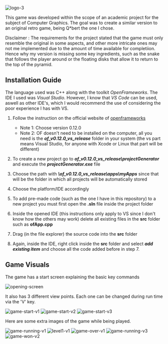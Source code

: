 ![logo-3](https://github.com/user-attachments/assets/339e4c1e-3688-4155-af72-30ee97d5ac54)

This game was developed within the scope of an academic project for the subject of Computer Graphics. The goal was to create a similar version to an original retro game, being Q*bert the one I chose. 

Disclaimer
: The requirements for the project stated that the game must only resemble the original in some aspects, and other more intricate ones may not me implemented due to the amount of time available for completiion. Hence why my version is missing some key ingredients, such as the snake that follows the player around or the floating disks that allow it to return to the top of the pyramid.

## Installation Guide

The language used was C++ along with the toolkit *OpenFrameworks*. The IDE I used was *Visual Studio*. However, I know that *VS Code* can be used, aswell as other IDE's, which I would recommend the use of considering the poor experience I has with VS.

1. Follow the instruction on the official website of [openframeworks](https://openframeworks.cc/download/)
   * Note 1: Choose version 0.12.0
   * Note 2: OF doesn't need to be installed on the computer, all you need is the ***of_v0.12.0_vs_release*** folder in your system (the vs part means Visual Studio, for anyone with Xcode or Linux that part will be different)
  
2. To create a new project go to ***of_v0.12.0_vs_release\projectGenerator*** and execute the ***projectGenerator.exe*** file
3. Choose the path with ***\of_v0.12.0_vs_release\apps\myApps*** since that will be the folder in which all projects will be automatically stored
4. Choose the platform/IDE accordingly
5. To add pre-made code (such as the one I have in this repository) to a new project you must first open the **.sln** file inside the project folder
6. Inside the opened IDE (this instructions only apply to VS since I don't know how the others may work) delete all existing files in the **src** folder such as **ofApp.cpp**
7. Drag (in the file explorer) the source code into the **src** folder
8. Again, inside the IDE, right click inside the **src** folder and select ***add existing item*** and choose all the code added before in step 7.


## Game Visuals

The game has a start screen explaining the basic key commands

![opening-screen](https://github.com/user-attachments/assets/7c50f2bf-8d40-4017-8ad6-4465ae1ee173)

It also has 3 different view points. Each one can be changed during run time via the 'V' key.

![game-start-v1](https://github.com/user-attachments/assets/984d5e17-f739-45dd-922e-a2c82754d61e)
![game-start-v2](https://github.com/user-attachments/assets/664f201e-0e24-4a4e-9d3e-05083138319d)
![game-start-v3](https://github.com/user-attachments/assets/16b486cd-e6ce-4fb7-9735-a76edd979c9f)

Here are some extra images of the game while being played.

![game-running-v1](https://github.com/user-attachments/assets/6cd8efce-fa00-4456-a0b3-d74db573df62)
![level1-v1](https://github.com/user-attachments/assets/942ffea4-b121-4a10-bd88-d8e14ca0aace)
![game-over-v1](https://github.com/user-attachments/assets/43b12d41-e4c9-4e4a-b27a-6e68b024b769)
![game-running-v3](https://github.com/user-attachments/assets/b141bcd5-848b-4b32-a8de-adc53de227d0)
![game-won-v2](https://github.com/user-attachments/assets/2ae77d8a-9dd7-4adb-a75e-1ac816d2d33a)




